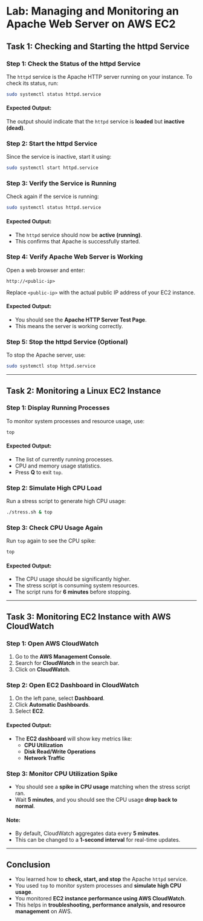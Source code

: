 # **Lab: Managing and Monitoring an Apache Web Server on AWS EC2**

## **Task 1: Checking and Starting the httpd Service**

### **Step 1: Check the Status of the httpd Service**
The `httpd` service is the Apache HTTP server running on your instance. To check its status, run:

```sh
sudo systemctl status httpd.service
```

#### **Expected Output:**
The output should indicate that the `httpd` service is **loaded** but **inactive (dead)**.

### **Step 2: Start the httpd Service**
Since the service is inactive, start it using:

```sh
sudo systemctl start httpd.service
```

### **Step 3: Verify the Service is Running**
Check again if the service is running:

```sh
sudo systemctl status httpd.service
```

#### **Expected Output:**
- The `httpd` service should now be **active (running)**.
- This confirms that Apache is successfully started.

### **Step 4: Verify Apache Web Server is Working**
Open a web browser and enter:

```
http://<public-ip>
```

Replace `<public-ip>` with the actual public IP address of your EC2 instance.

#### **Expected Output:**
- You should see the **Apache HTTP Server Test Page**.
- This means the server is working correctly.

### **Step 5: Stop the httpd Service (Optional)**
To stop the Apache server, use:

```sh
sudo systemctl stop httpd.service
```

---

## **Task 2: Monitoring a Linux EC2 Instance**

### **Step 1: Display Running Processes**
To monitor system processes and resource usage, use:

```sh
top
```

#### **Expected Output:**
- The list of currently running processes.
- CPU and memory usage statistics.
- Press **Q** to exit `top`.

### **Step 2: Simulate High CPU Load**
Run a stress script to generate high CPU usage:

```sh
./stress.sh & top
```

### **Step 3: Check CPU Usage Again**
Run `top` again to see the CPU spike:

```sh
top
```

#### **Expected Output:**
- The CPU usage should be significantly higher.
- The stress script is consuming system resources.
- The script runs for **6 minutes** before stopping.

---

## **Task 3: Monitoring EC2 Instance with AWS CloudWatch**

### **Step 1: Open AWS CloudWatch**
1. Go to the **AWS Management Console**.
2. Search for **CloudWatch** in the search bar.
3. Click on **CloudWatch**.

### **Step 2: Open EC2 Dashboard in CloudWatch**
1. On the left pane, select **Dashboard**.
2. Click **Automatic Dashboards**.
3. Select **EC2**.

#### **Expected Output:**
- The **EC2 dashboard** will show key metrics like:
  - **CPU Utilization**
  - **Disk Read/Write Operations**
  - **Network Traffic**

### **Step 3: Monitor CPU Utilization Spike**
- You should see a **spike in CPU usage** matching when the stress script ran.
- Wait **5 minutes**, and you should see the CPU usage **drop back to normal**.

#### **Note:**
- By default, CloudWatch aggregates data every **5 minutes**.
- This can be changed to a **1-second interval** for real-time updates.

---

## **Conclusion**
- You learned how to **check, start, and stop** the Apache `httpd` service.
- You used `top` to monitor system processes and **simulate high CPU usage**.
- You monitored **EC2 instance performance using AWS CloudWatch**.
- This helps in **troubleshooting, performance analysis, and resource management** on AWS.
